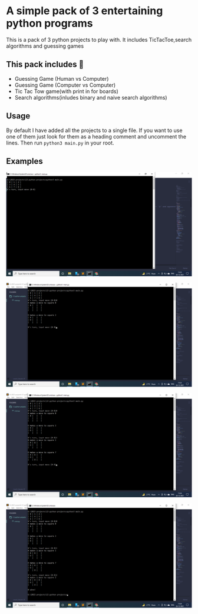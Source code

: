 # A simple pack of 3 entertaining python programs

This is a pack of 3 python projects to play with. It includes TicTacToe,search algorithms and guessing games

## This pack includes :rocket:

- Guessing Game (Human vs Computer)
- Guessing Game (Computer vs Computer)
- Tic Tac Tow game(with print in for boards)
- Search algorithms(inludes binary and naive search algorithms)

## Usage

By default I have added all the projects to a single file. If you want to use one of them just look for them as a heading comment and uncomment the lines. Then run `python3 main.py` in your root.

## Examples

![example1](https://github.com/Saswat689/3_python_projects/blob/main/Screenshot%20(58).png?raw=true)

![example2](https://github.com/Saswat689/3_python_projects/blob/main/Screenshot%20(59).png?raw=true)

![example3](https://github.com/Saswat689/3_python_projects/blob/main/Screenshot%20(60).png?raw=true)

![example4](https://github.com/Saswat689/3_python_projects/blob/main/Screenshot%20(61).png?raw=true)
